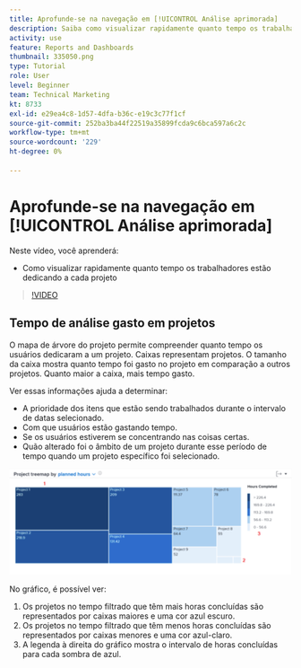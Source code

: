 ```yaml
---
title: Aprofunde-se na navegação em [!UICONTROL Análise aprimorada]
description: Saiba como visualizar rapidamente quanto tempo os trabalhadores estão se dedicando a cada projeto no Workfront.
activity: use
feature: Reports and Dashboards
thumbnail: 335050.png
type: Tutorial
role: User
level: Beginner
team: Technical Marketing
kt: 8733
exl-id: e29ea4c8-1d57-4dfa-b36c-e19c3c77f1cf
source-git-commit: 252ba3ba44f22519a35899fcda9c6bca597a6c2c
workflow-type: tm+mt
source-wordcount: '229'
ht-degree: 0%

---
```


# Aprofunde-se na navegação em [!UICONTROL Análise aprimorada]

Neste vídeo, você aprenderá:

* Como visualizar rapidamente quanto tempo os trabalhadores estão dedicando a cada projeto

>[!VIDEO](https://video.tv.adobe.com/v/335050/?quality=12)

## Tempo de análise gasto em projetos

O mapa de árvore do projeto permite compreender quanto tempo os usuários dedicaram a um projeto. Caixas representam projetos. O tamanho da caixa mostra quanto tempo foi gasto no projeto em comparação a outros projetos. Quanto maior a caixa, mais tempo gasto.

Ver essas informações ajuda a determinar:

* A prioridade dos itens que estão sendo trabalhados durante o intervalo de datas selecionado.
* Com que usuários estão gastando tempo.
* Se os usuários estiverem se concentrando nas coisas certas.
* Quão alterado foi o âmbito de um projeto durante esse período de tempo quando um projeto específico foi selecionado.

![Uma imagem que mostra um mapa de árvore do projeto com números nas áreas descritas nas marcações abaixo](assets/section-2-7.png)

No gráfico, é possível ver:

1. Os projetos no tempo filtrado que têm mais horas concluídas são representados por caixas maiores e uma cor azul escuro.
1. Os projetos no tempo filtrado que têm menos horas concluídas são representados por caixas menores e uma cor azul-claro.
1. A legenda à direita do gráfico mostra o intervalo de horas concluídas para cada sombra de azul.
